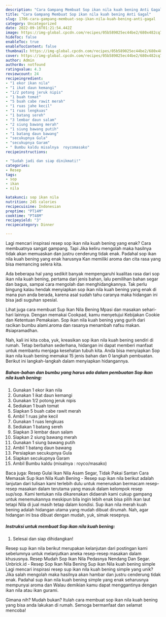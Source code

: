```yaml
---
description: "Cara Gampang Membuat Sop ikan nila kuah bening Anti Gagal"
title: "Cara Gampang Membuat Sop ikan nila kuah bening Anti Gagal"
slug: 1706-cara-gampang-membuat-sop-ikan-nila-kuah-bening-anti-gagal
category: Uncategorized
date: 2022-09-16T01:21:54.442Z
image: https://img-global.cpcdn.com/recipes/05b589025ec44be2/680x482cq70/sop-ikan-nila-kuah-bening-foto-resep-utama.jpg
hideToc: false
enableToc: true
enableTocContent: false
thumbnail: https://img-global.cpcdn.com/recipes/05b589025ec44be2/680x482cq70/sop-ikan-nila-kuah-bening-foto-resep-utama.jpg
cover: https://img-global.cpcdn.com/recipes/05b589025ec44be2/680x482cq70/sop-ikan-nila-kuah-bening-foto-resep-utama.jpg
author: Admin
authorAv: notfound
ratingvalue: 4.3
reviewcount: 24
recipeingredient:
- "1 ekor ikan nila"
- "1 ikat daun kemangi"
- "1/2 potong jeruk nipis"
- "1 buah tomat"
- "5 buah cabe rawit merah"
- "1 ruas jahe kecil"
- "1 ruas lengkuas"
- "1 batang sereh"
- "3 lembar daun salam"
- "2 siung bawang merah"
- "1 siung bawang putih"
- "1 batang daun bawang"
- "secukupnya Gula"
- "secukupnya Garam"
- " Bumbu kaldu misalnya  roycomasako"
recipeinstructions:

- "Sudah jadi dan siap dinikmati!"
categories:
- Resep
tags:
- sop
- ikan
- nila

katakunci: sop ikan nila 
nutrition: 245 calories
recipecuisine: Indonesian
preptime: "PT14M"
cooktime: "PT48M"
recipeyield: "3"
recipecategory: Dinner

---
```



Lagi mencari inspirasi resep sop ikan nila kuah bening yang enak? Cara membuatnya sangat gampang. Tapi Jika keliru mengolah maka hasilnya tidak akan memuaskan dan justru cenderung tidak enak. Padahal sop ikan nila kuah bening yang enak harusnya Kan memiliki aroma dan cita rasa yang bisa memancing selera kita.


Ada beberapa hal yang sedikit banyak mempengaruhi kualitas rasa dari sop ikan nila kuah bening, pertama dari jenis bahan, lalu pemilihan bahan segar dan bagus, sampai cara mengolah dan menghidangkannya. Tak perlu bingung kalau hendak menyiapkan sop ikan nila kuah bening yang enak di mana pun anda berada, karena asal sudah tahu caranya maka hidangan ini bisa jadi suguhan spesial.

Lihat juga cara membuat Sup Ikan Nila Bening Mpasi dan masakan sehari-hari lainnya. Dengan memakai Cookpad, kamu menyetujui Kebijakan Cookie dan Ketentuan Pemakaian. Sop ikan nila kuah bening yang gurih dari racikan bumbu alami.aroma dan rasanya menambah nafsu makan. #siapramadhan.


Nah, kali ini kita coba, yuk, kreasikan sop ikan nila kuah bening sendiri di rumah. Tetap berbahan sederhana, hidangan ini dapat memberi manfaat untuk membantu menjaga kesehatan tubuh kita. Anda bisa menyiapkan Sop ikan nila kuah bening memakai 15 jenis bahan dan 0 langkah pembuatan. Berikut ini langkah-langkah dalam menyiapkan hidangannya.

<!--inarticleads1-->

##### Bahan-bahan dan bumbu yang harus ada dalam pembuatan Sop ikan nila kuah bening:

1. Gunakan 1 ekor ikan nila
1. Gunakan 1 ikat daun kemangi
1. Gunakan 1/2 potong jeruk nipis
1. Sediakan 1 buah tomat
1. Siapkan 5 buah cabe rawit merah
1. Ambil 1 ruas jahe kecil
1. Gunakan 1 ruas lengkuas
1. Sediakan 1 batang sereh
1. Siapkan 3 lembar daun salam
1. Siapkan 2 siung bawang merah
1. Gunakan 1 siung bawang putih
1. Ambil 1 batang daun bawang
1. Persiapkan secukupnya Gula
1. Siapkan secukupnya Garam
1. Ambil  Bumbu kaldu (misalnya : royco/masako)


Baca juga: Resep Gulai Ikan Nila Asam Segar, Tidak Pakai Santan Cara Memasak Sup Ikan Nila Kuah Bening - Resep sup ikan nila berikut adalah lanjutan dari tulisan kami terlebih dulu untuk meneruskan bermacam resep-resep masakan dalam terutama yang masuk dalam kelompok resep sup/sop. Kami tentukan nila dikarenakan didaerah kami cukup gampang untuk menemukannya meskipun bila ingin lebih enak bisa pilih ikan laut tetapi Nila di jual masih tetap dalam kondisi. Sup ikan nila merah kuah bening adalah hidangan utama yang mudah dibuat dirumah. Nah, agar hidangan ini bsa dibuat dengan mudah, yuk, simak resepnya. 

<!--inarticleads2-->

##### Instruksi untuk membuat Sop ikan nila kuah bening:


1. Selesai dan siap dihidangkan!

Resep sup ikan nila berikut merupakan kelanjutan dari postingan kami sebelumnya untuk melanjutkan aneka resep-resep masakan dalam khususnya. Resep Mudah Sop Ikan Nila Pedasnya Nendang Dan Segar. Unbrick.id - Resep Sop Ikan Nila Bening Sup ikan Nila kuah bening simple Lagi mencari inspirasi resep sup ikan nila kuah bening simple yang unik? Jika salah mengolah maka hasilnya akan hambar dan justru cenderung tidak enak. Padahal sup ikan nila kuah bening simple yang enak seharusnya mempunyai aroma dan Walau demikian kamu dapat menggantinya dengan ikan nila atau ikan gurami. 

Gimana nih? Mudah bukan? Itulah cara membuat sop ikan nila kuah bening yang bisa anda lakukan di rumah. Semoga bermanfaat dan selamat mencoba!
